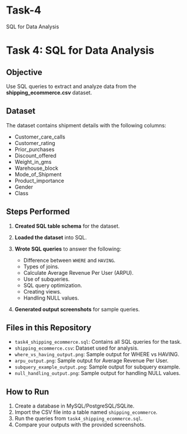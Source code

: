 # Task-4
SQL for Data Analysis

# Task 4: SQL for Data Analysis

## Objective
Use SQL queries to extract and analyze data from the **shipping_ecommerce.csv** dataset.

## Dataset
The dataset contains shipment details with the following columns:
- Customer_care_calls
- Customer_rating
- Prior_purchases
- Discount_offered
- Weight_in_gms
- Warehouse_block
- Mode_of_Shipment
- Product_importance
- Gender
- Class

## Steps Performed
1. **Created SQL table schema** for the dataset.
2. **Loaded the dataset** into SQL.
3. **Wrote SQL queries** to answer the following:
   - Difference between `WHERE` and `HAVING`.
   - Types of joins.
   - Calculate Average Revenue Per User (ARPU).
   - Use of subqueries.
   - SQL query optimization.
   - Creating views.
   - Handling NULL values.

4. **Generated output screenshots** for sample queries.

## Files in this Repository
- `task4_shipping_ecommerce.sql`: Contains all SQL queries for the task.
- `shipping_ecommerce.csv`: Dataset used for analysis.
- `where_vs_having_output.png`: Sample output for WHERE vs HAVING.
- `arpu_output.png`: Sample output for Average Revenue Per User.
- `subquery_example_output.png`: Sample output for subquery example.
- `null_handling_output.png`: Sample output for handling NULL values.

## How to Run
1. Create a database in MySQL/PostgreSQL/SQLite.
2. Import the CSV file into a table named `shipping_ecommerce`.
3. Run the queries from `task4_shipping_ecommerce.sql`.
4. Compare your outputs with the provided screenshots.



